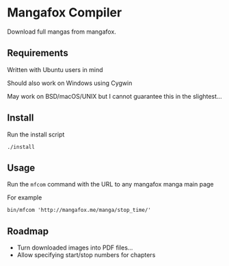 # Mangafox Compiler

Download full mangas from mangafox.

## Requirements

Written with Ubuntu users in mind

Should also work on Windows using Cygwin

May work on BSD/macOS/UNIX but I cannot guarantee this in the slightest...

## Install

Run the install script

	./install

## Usage

Run the `mfcom` command with the URL to any mangafox manga main page

For example

	bin/mfcom 'http://mangafox.me/manga/stop_time/'

## Roadmap

* Turn downloaded images into PDF files...
* Allow specifying start/stop numbers for chapters
